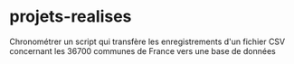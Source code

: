 # projets-realises

Chronométrer un script qui transfère les enregistrements d'un fichier CSV concernant les 36700 communes de France
vers une base de données
